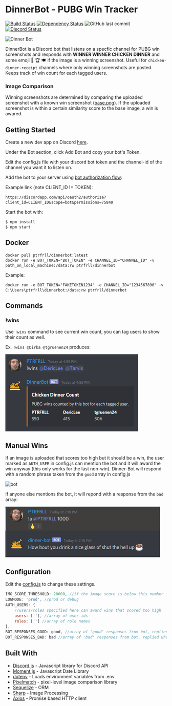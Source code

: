 # DinnerBot - PUBG Win Tracker

[![Build Status](https://travis-ci.org/PTRFRLL/dinnerbot.svg?branch=master)](https://travis-ci.org/PTRFRLL/dinnerbot)
[![Dependency Status](https://david-dm.org/PTRFRLL/dinnerbot.svg)](https://david-dm.org)
![GitHub last commit](https://img.shields.io/github/last-commit/PTRFRLL/dinnerbot.svg)
[![Discord Status](https://discordapp.com/api/guilds/144143242928193537/embed.png)](https://discord.gg)



![Dinner Bot](examples/main.png)

DinnerBot is a Discord bot that listens on a specfic channel for PUBG win screenshots and responds with  **WINNER WINNER CHICKEN DINNER** and some emoji 🐔 🏆 🍽 if the image is a winning screenshot. Useful for `chicken-dinner-receipt` channels where only winning screenshots are posted. Keeps track of win count for each tagged users.

### Image Comparison
Winning screenshots are determined by comparing the uploaded screenshot with a known win screenshot ([base.png](./data/img/base.png)). If the uploaded screenshot is within a certain similarity score to the base image, a win is awared.



## Getting Started

Create a new dev app on Discord [here](https://discordapp.com/developers/applications/me). 

Under the Bot section, click Add Bot and copy your bot's Token.

Edit the config.js file with your discord bot token and the channel-id of the channel you want it to listen on.

Add the bot to your server using [bot authorization flow](https://discordapp.com/developers/docs/topics/oauth2#bots):

Example link (note CLIENT_ID != TOKEN):
```
https://discordapp.com/api/oauth2/authorize?client_id=CLIENT_ID&scope=bot&permissions=75840
```

Start the bot with:

```
$ npm install
$ npm start
```


## Docker

```
docker pull ptrfrll/dinnerbot:latest
docker run -e BOT_TOKEN="BOT_TOKEN" -e CHANNEL_ID="CHANNEL_ID" -v path_on_local_machine:/data:rw ptrfrll/dinnerbot
```

Example:
```
docker run -e BOT_TOKEN="FAKETOKEN1234" -e CHANNEL_ID="1234567890" -v C:\Users\ptrfrll\dinnerbot:/data:rw ptrfrll/dinnerbot
```

## Commands

### !wins

Use `!wins` command to see current win count, you can tag users to show their count as well.

Ex. `!wins @Dirka @tgruenen24` produces: 

![Win Count](examples/wins.png)

## Manual Wins  

If an image is uploaded that scores too high but it should be a win, the user marked as `AUTH_USER` in config.js can mention the bot and it will award the win anyway (this only works for the last non-win). Dinner-Bot will respond with a random phrase taken from the `good` array in config.js

![bot](examples/manual.png)


If anyone else mentions the bot, it will repond with a response from the `bad` array:

![bot](examples/bad.png)

## Configuration

Edit the [config.js](./config.js) to change these settings.

```js
IMG_SCORE_THRESHOLD: 20000, //if the image score is below this number it's awared a win (20,000 is arbitrary based off my testing)
LOGMODE: 'prod', //prod or debug
AUTH_USERS: { 
    //users/roles specified here can award wins that scored too high
    users: [''], //array of user ids
    roles: [''] //array of role names
},
BOT_RESPONSES_GOOD: good, //array of 'good' responses from bot, replied when AUTH_USER mentions bot
BOT_RESPONSES_BAD: bad //array of 'bad' responses from bot, replied when non-AUTH_USER mentions bot
```


## Built With

* [Discord.js](https://discord.js.org/#/) - Javascript library for Discord API
* [Moment.js](https://momentjs.com/) - Javascript Date Library
* [dotenv](https://github.com/motdotla/dotenv) - Loads environment variables from .env
* [Pixelmatch](https://github.com/mapbox/pixelmatch) - pixel-level image comparison library
* [Sequelize](http://docs.sequelizejs.com/) - ORM
* [Sharp](https://github.com/lovell/sharp) - Image Processing
* [Axios](https://github.com/axios/axios) - Promise based HTTP client